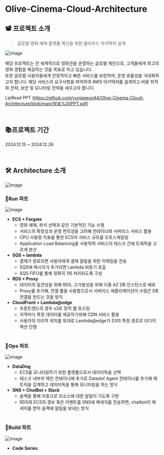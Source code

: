 # Olive-Cinema-Cloud-Architecture

## 📽️ 프로젝트 소개
> 글로벌 영화 예매 플랫폼 혁신을 위한 클라우드 아키텍처 설계

![image](https://github.com/user-attachments/assets/a506e1ab-70f8-4349-b4de-1ea8ddfb49fe)

해당 프로젝트는 전 세계적으로 영화관을 운영하는 글로벌 체인으로, 고객들에게 최고의 영화 경험을 제공하는 것을 목표로 하고 있습니다.  
또한 글로벌 사용자들에게 안정적이고 빠른 서비스를 보장하며, 운영 효율성을 극대화하고자 합니다. 해당 서비스의 요구사항을 파악하여 AWS 아키텍처를 설계하고 비용 최적화 전략, 보안 및 모니터링 전략을 세우고자 합니다.

LipRead PPT (https://github.com/yunjaeeun44/Olive-Cinema-Cloud-Architecture/blob/main/발표%20PPT.pdf)  

<br/>

## 📚프로젝트 기간
2024.12.15 ~ 2024.12.26  

<br/>

## 🛠️ Architecture 소개
![image](https://github.com/user-attachments/assets/69bd7559-de8a-4042-97cb-f123025f5e02)


### 📍Run 파트
![image](https://github.com/user-attachments/assets/8a836022-9d64-4f58-a2a8-10393a7e66da)
<br/>
- **ECS + Fargate**
   - 영화 예매, 좌석 선택과 같은 기본적인 기능 수행
   - 서비스의 확장성과 운영 편의성을 고려해 컨테이너와 서버리스 서비스 활용
   - CPU 사용량 지표를 통한 ECS의 서비스 규모를 오토스케일링
   - Application Load Balancing을 사용하여 서비스의 태스크 간에 트래픽을 고르게 분산
-  **SQS + lambda**
   - 결제가 완료되면 사용자에게 결제 알림을 위한 이메일을 전송
   - SQS에 메시지가 추가되면 Lambda 비동기 호출
   - SQS FIFO를 통해 정확히 1회 처리되도록 구성
-  **RDS + Proxy**
   - 데이터의 일관성을 위해 RDS, 고가용성을 위해 다중 AZ DB 인스턴스로 배포
   - Proxy를 추가해, 연결 풀을 사용함으로서 서버리스 애플리케이션이 수많은 DB 연결을 만드는 것을 방지
- **CloudFront + Lambda@edge**
   - 프론트엔드의 경우 s3로 정적 웹 호스팅
   - 지역마다 특정 데이터를 제공하기위해 CDN 서비스 활용
   - 사용자의 지리적 위치를 토대로 Lambda@edge가 S3의 특정 경로로 리다이렉션 진행
  <br/>
### 📍Ops 파트
![image](https://github.com/user-attachments/assets/25be5ed4-9267-4511-9729-a8ceadfbac7d)
<br/>
- **DataDog**
   - ECS를 모니터링하기 위한 플랫폼으로서 데이터독을 선택
   - 태스크 내부의 메인 컨테이너에 추가로 Datadof Agent 컨테이너를 추가해 매트릭을 집계하고 데이터독을 통해 모니터링을 하는 방식
- **SNS + ChatBot + Slack**
   - 슬랙을 통해 자동으로 리소스에 대한 알림이 가도록 구현
   - RDS와 ECS의 경보 혹은 이벤트를 SNS에 메세지를 전송하면, chatbot이 메세지를 받아 슬랙에 알림을 보내는 방식
    <br/>
### 📍Build 파트
![image](https://github.com/user-attachments/assets/a02c5243-2d5b-4aed-90ac-4241fb84cbee)
<br/>
- **Code Series**
